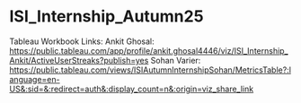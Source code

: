# ISI_Internship_Autumn25
Tableau Workbook Links:
Ankit Ghosal: https://public.tableau.com/app/profile/ankit.ghosal4446/viz/ISI_Internship_Ankit/ActiveUserStreaks?publish=yes
Sohan Varier: https://public.tableau.com/views/ISIAutumnInternshipSohan/MetricsTable?:language=en-US&:sid=&:redirect=auth&:display_count=n&:origin=viz_share_link

